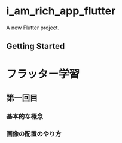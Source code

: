 # i_am_rich_app_flutter

A new Flutter project.

## Getting Started

# フラッター学習
## 第一回目
### 基本的な概念
### 画像の配置のやり方